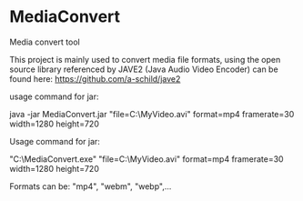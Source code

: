 # MediaConvert
Media convert tool

This project is mainly used to convert media file formats, 
using the open source library referenced by JAVE2 (Java Audio Video Encoder) can be found here: 
https://github.com/a-schild/jave2 

usage command for jar:

  java -jar MediaConvert.jar "file=C:\MyVideo.avi" format=mp4 framerate=30 width=1280 height=720

Usage command for jar:

  "C:\MediaConvert.exe" "file=C:\MyVideo.avi" format=mp4 framerate=30 width=1280 height=720

Formats can be: "mp4", "webm", "webp",...
  
